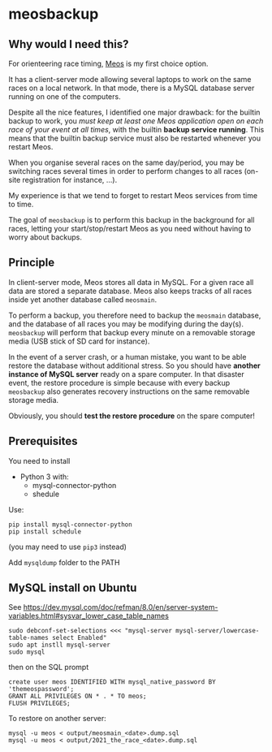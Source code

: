 # meosbackup

## Why would I need this?

For orienteering race timing, [Meos](https://www.melin.nu/meos/en/) is my first choice option.

It has a client-server mode allowing several laptops to work on the same races on a local network. In that mode, there is a MySQL database server running on one of the computers.

Despite all the nice features, I identified one major drawback: for the builtin backup to work, you *must keep at least one Meos application open on each race of your event at all times*, with the builtin **backup service running**. This means that the builtin backup service must also be restarted whenever you restart Meos.

When you organise several races on the same day/period, you may be switching races several times in order to perform changes to all races (on-site registration for instance, ...).

My experience is that we tend to forget to restart Meos services from time to time.

The goal of `meosbackup` is to perform this backup in the background for all races, letting your start/stop/restart Meos as you need without having to worry about backups.

## Principle

In client-server mode, Meos stores all data in MySQL. For a given race all data are stored a separate database. Meos also keeps tracks of all races inside yet another database called `meosmain`. 

To perform a backup, you therefore need to backup the `meosmain` database, and the database of all races you may be modifying during the day(s). `meosbackup` will perform that backup every minute on a removable storage media (USB stick of SD card for instance).

In the event of a server crash, or a human mistake, you want to be able restore the database without additional stress. So you should have **another instance of MySQL server** ready on a spare computer. In that disaster event, the restore procedure is simple because with every backup `meosbackup` also generates recovery instructions on the same removable storage media.

Obviously, you should **test the restore procedure** on the spare computer!

## Prerequisites

You need to install
  * Python 3 with:
    * mysql-connector-python
    * shedule

Use:

    pip install mysql-connector-python
    pip install schedule

(you may need to use `pip3` instead)

Add `mysqldump` folder to the PATH


## MySQL install on Ubuntu

See https://dev.mysql.com/doc/refman/8.0/en/server-system-variables.html#sysvar_lower_case_table_names


    sudo debconf-set-selections <<< "mysql-server mysql-server/lowercase-table-names select Enabled"
    sudo apt instll mysql-server
    sudo mysql

then on the SQL prompt

    create user meos IDENTIFIED WITH mysql_native_password BY 'themeospassword';
    GRANT ALL PRIVILEGES ON * . * TO meos;
    FLUSH PRIVILEGES;


To restore on another server:

    mysql -u meos < output/meosmain_<date>.dump.sql
    mysql -u meos < output/2021_the_race_<date>.dump.sql

